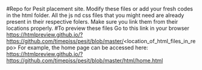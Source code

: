 #Repo for Pesit placement site.
Modify these files or add your fresh codes in the html folder.
All the js nd css files that you might need are already present in their respective folers. Make sure you link them from their locations properly.
#To preview these files
Go to this link in your browser https://htmlpreview.github.io/?https://github.com/timepiss/pesit/blob/master/<location_of_html_files_in_repo>
For example, the home page can be accessed here: https://htmlpreview.github.io/?https://github.com/timepiss/pesit/blob/master/html/home.html
